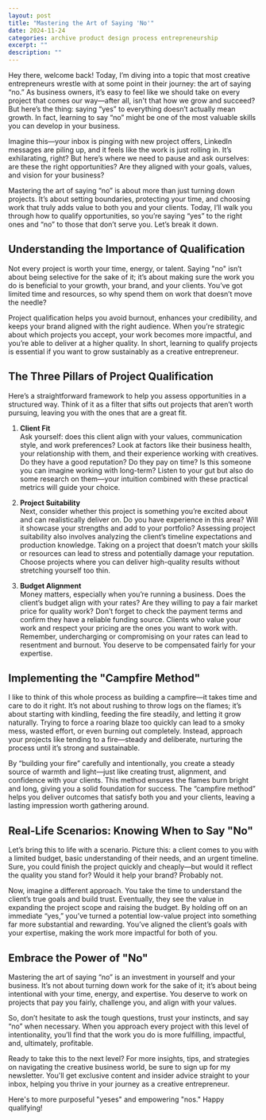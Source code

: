 ```yaml
---
layout: post
title: "Mastering the Art of Saying 'No'"
date: 2024-11-24
categories: archive product design process entrepreneurship
excerpt: ""
description: ""
---
```


<!-- ## Mastering the Art of Saying 'No'  -->


Hey there, welcome back! Today, I’m diving into a topic that most creative entrepreneurs wrestle with at some point in their journey: the art of saying “no.” As business owners, it’s easy to feel like we should take on every project that comes our way—after all, isn't that how we grow and succeed? But here’s the thing: saying “yes” to everything doesn’t actually mean growth. In fact, learning to say “no” might be one of the most valuable skills you can develop in your business.

Imagine this—your inbox is pinging with new project offers, LinkedIn messages are piling up, and it feels like the work is just rolling in. It’s exhilarating, right? But here’s where we need to pause and ask ourselves: are these the right opportunities? Are they aligned with your goals, values, and vision for your business? 

Mastering the art of saying “no” is about more than just turning down projects. It’s about setting boundaries, protecting your time, and choosing work that truly adds value to both you and your clients. Today, I’ll walk you through how to qualify opportunities, so you’re saying “yes” to the right ones and “no” to those that don’t serve you. Let’s break it down.



## Understanding the Importance of Qualification

Not every project is worth your time, energy, or talent. Saying "no" isn’t about being selective for the sake of it; it’s about making sure the work you do is beneficial to your growth, your brand, and your clients. You’ve got limited time and resources, so why spend them on work that doesn’t move the needle?

Project qualification helps you avoid burnout, enhances your credibility, and keeps your brand aligned with the right audience. When you’re strategic about which projects you accept, your work becomes more impactful, and you’re able to deliver at a higher quality. In short, learning to qualify projects is essential if you want to grow sustainably as a creative entrepreneur.



## The Three Pillars of Project Qualification

Here’s a straightforward framework to help you assess opportunities in a structured way. Think of it as a filter that sifts out projects that aren’t worth pursuing, leaving you with the ones that are a great fit.

1. **Client Fit**  
   Ask yourself: does this client align with your values, communication style, and work preferences? Look at factors like their business health, your relationship with them, and their experience working with creatives. Do they have a good reputation? Do they pay on time? Is this someone you can imagine working with long-term? Listen to your gut but also do some research on them—your intuition combined with these practical metrics will guide your choice.

2. **Project Suitability**  
   Next, consider whether this project is something you’re excited about and can realistically deliver on. Do you have experience in this area? Will it showcase your strengths and add to your portfolio? Assessing project suitability also involves analyzing the client’s timeline expectations and production knowledge. Taking on a project that doesn’t match your skills or resources can lead to stress and potentially damage your reputation. Choose projects where you can deliver high-quality results without stretching yourself too thin.

3. **Budget Alignment**  
   Money matters, especially when you’re running a business. Does the client’s budget align with your rates? Are they willing to pay a fair market price for quality work? Don’t forget to check the payment terms and confirm they have a reliable funding source. Clients who value your work and respect your pricing are the ones you want to work with. Remember, undercharging or compromising on your rates can lead to resentment and burnout. You deserve to be compensated fairly for your expertise.


## Implementing the "Campfire Method"

I like to think of this whole process as building a campfire—it takes time and care to do it right. It’s not about rushing to throw logs on the flames; it’s about starting with kindling, feeding the fire steadily, and letting it grow naturally. Trying to force a roaring blaze too quickly can lead to a smoky mess, wasted effort, or even burning out completely. Instead, approach your projects like tending to a fire—steady and deliberate, nurturing the process until it’s strong and sustainable.

By “building your fire” carefully and intentionally, you create a steady source of warmth and light—just like creating trust, alignment, and confidence with your clients. This method ensures the flames burn bright and long, giving you a solid foundation for success. The “campfire method” helps you deliver outcomes that satisfy both you and your clients, leaving a lasting impression worth gathering around.




## Real-Life Scenarios: Knowing When to Say "No"

Let’s bring this to life with a scenario. Picture this: a client comes to you with a limited budget, basic understanding of their needs, and an urgent timeline. Sure, you could finish the project quickly and cheaply—but would it reflect the quality you stand for? Would it help your brand? Probably not.

Now, imagine a different approach. You take the time to understand the client’s true goals and build trust. Eventually, they see the value in expanding the project scope and raising the budget. By holding off on an immediate “yes,” you’ve turned a potential low-value project into something far more substantial and rewarding. You’ve aligned the client’s goals with your expertise, making the work more impactful for both of you.



## Embrace the Power of "No"

Mastering the art of saying “no” is an investment in yourself and your business. It’s not about turning down work for the sake of it; it’s about being intentional with your time, energy, and expertise. You deserve to work on projects that pay you fairly, challenge you, and align with your values. 

So, don’t hesitate to ask the tough questions, trust your instincts, and say “no” when necessary. When you approach every project with this level of intentionality, you’ll find that the work you do is more fulfilling, impactful, and, ultimately, profitable.

Ready to take this to the next level? For more insights, tips, and strategies on navigating the creative business world, be sure to sign up for my newsletter. You'll get exclusive content and insider advice straight to your inbox, helping you thrive in your journey as a creative entrepreneur.

Here's to more purposeful "yeses" and empowering "nos." Happy qualifying!
